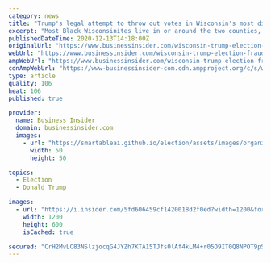 ```yaml
---
category: news
title: "Trump's legal attempt to throw out votes in Wisconsin's most diverse counties 'smacks of racism,' judge says"
excerpt: "Most Black Wisconsinites live in or around the two counties, Milwaukee and Dane, where the Trump legal team sort to throw out 221,000 absentee ballot."
publishedDateTime: 2020-12-13T14:18:00Z
originalUrl: "https://www.businessinsider.com/wisconsin-trump-election-fraud-lawsuit-smacks-of-racism-judge-says-2020-12"
webUrl: "https://www.businessinsider.com/wisconsin-trump-election-fraud-lawsuit-smacks-of-racism-judge-says-2020-12"
ampWebUrl: "https://www.businessinsider.com/wisconsin-trump-election-fraud-lawsuit-smacks-of-racism-judge-says-2020-12?amp"
cdnAmpWebUrl: "https://www-businessinsider-com.cdn.ampproject.org/c/s/www.businessinsider.com/wisconsin-trump-election-fraud-lawsuit-smacks-of-racism-judge-says-2020-12?amp"
type: article
quality: 106
heat: 106
published: true

provider:
  name: Business Insider
  domain: businessinsider.com
  images:
    - url: "https://smartableai.github.io/election/assets/images/organizations/businessinsider.com-50x50.jpg"
      width: 50
      height: 50

topics:
  - Election
  - Donald Trump

images:
  - url: "https://i.insider.com/5fd606459cf1420018d2f0ed?width=1200&format=jpeg"
    width: 1200
    height: 600
    isCached: true

secured: "CrH2MvLC83NSlzjocqG4JYZh7KTA15TJfs0lAf4kLM4+r05O9IT0Q8NPOT9pSEslRbBy/ebS+PaAR/GiDzgoA4/WG13k4wsgRHdweR9zgK36qg/i3hpk6dDw0EbIi4cVgaiFTQ1DJGDjGJU1D+N6q4a2o6lig5NDgc51JwhxVp1JLrFrdSfS4HOG2gqsjtpsH29XdVx0d+DxbK9J3CT/RWwZmd+A5lDqNAWYqbAQX1qpxWmnftmIuYtM6Ok8DR9tHjkE+8VkfHkIR5zv0MV1netafV/hq0Q033wEm7Zzzd9lIPzSpiWXs4IvSL7J2kUdpCU96CdUBBozN1wXQDQDjM99oocHiFHErSEbjPSk6yw=;u62T+sUyG3gFiNRoUOsJPQ=="
---
```


